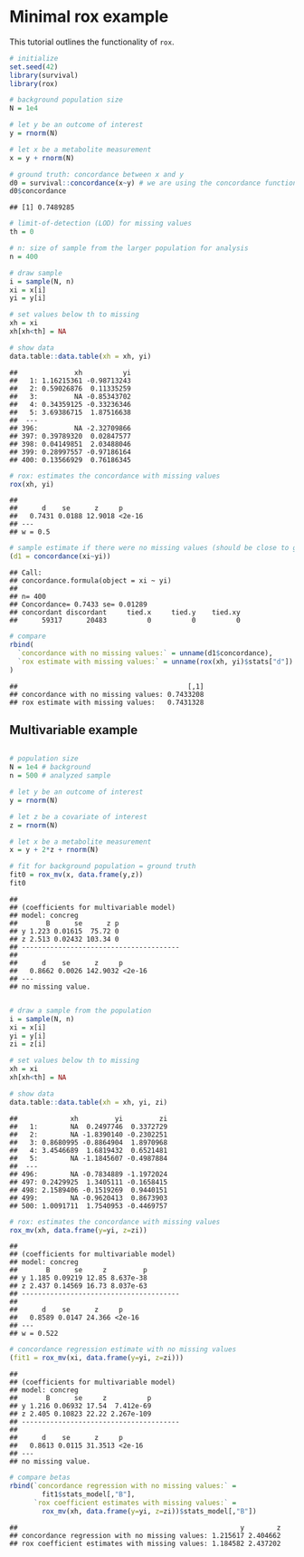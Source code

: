 # Minimal rox example

This tutorial outlines the functionality of `rox`.

``` r
# initialize
set.seed(42)
library(survival)
library(rox)

# background population size
N = 1e4

# let y be an outcome of interest
y = rnorm(N)

# let x be a metabolite measurement
x = y + rnorm(N)

# ground truth: concordance between x and y
d0 = survival::concordance(x~y) # we are using the concordance function from the survival package
d0$concordance
```

    ## [1] 0.7489285

``` r
# limit-of-detection (LOD) for missing values
th = 0

# n: size of sample from the larger population for analysis
n = 400

# draw sample
i = sample(N, n)
xi = x[i]
yi = y[i]

# set values below th to missing
xh = xi
xh[xh<th] = NA

# show data
data.table::data.table(xh = xh, yi)
```

    ##              xh          yi
    ##   1: 1.16215361 -0.98713243
    ##   2: 0.59026876  0.11335259
    ##   3:         NA -0.85343702
    ##   4: 0.34359125 -0.33236346
    ##   5: 3.69386715  1.87516638
    ##  ---                       
    ## 396:         NA -2.32709866
    ## 397: 0.39789320  0.02847577
    ## 398: 0.04149851  2.03488046
    ## 399: 0.28997557 -0.97186164
    ## 400: 0.13566929  0.76186345

``` r
# rox: estimates the concordance with missing values
rox(xh, yi)
```

    ## 
    ##      d    se      z     p
    ##   0.7431 0.0188 12.9018 <2e-16
    ## ---
    ## w = 0.5

``` r
# sample estimate if there were no missing values (should be close to ground truth d0)
(d1 = concordance(xi~yi))
```

    ## Call:
    ## concordance.formula(object = xi ~ yi)
    ## 
    ## n= 400 
    ## Concordance= 0.7433 se= 0.01289
    ## concordant discordant     tied.x     tied.y    tied.xy 
    ##      59317      20483          0          0          0

``` r
# compare
rbind(
  `concordance with no missing values:` = unname(d1$concordance),
  `rox estimate with missing values:` = unname(rox(xh, yi)$stats["d"])
)
```

    ##                                          [,1]
    ## concordance with no missing values: 0.7433208
    ## rox estimate with missing values:   0.7431328



## Multivariable example

``` r

# population size
N = 1e4 # background
n = 500 # analyzed sample

# let y be an outcome of interest
y = rnorm(N)

# let z be a covariate of interest
z = rnorm(N)

# let x be a metabolite measurement
x = y + 2*z + rnorm(N)

# fit for background population = ground truth
fit0 = rox_mv(x, data.frame(y,z))
fit0
```

    ## 
    ## (coefficients for multivariable model) 
    ## model: concreg 
    ##       B      se      z p
    ## y 1.223 0.01615  75.72 0
    ## z 2.513 0.02432 103.34 0
    ## ---------------------------------------
    ## 
    ##      d    se      z     p
    ##   0.8662 0.0026 142.9032 <2e-16
    ## ---
    ## no missing value.

``` r

# draw a sample from the population
i = sample(N, n)
xi = x[i]
yi = y[i]
zi = z[i]

# set values below th to missing
xh = xi
xh[xh<th] = NA

# show data
data.table::data.table(xh = xh, yi, zi)
```

    ##             xh         yi         zi
    ##   1:        NA  0.2497746  0.3372729
    ##   2:        NA -1.8390140 -0.2302251
    ##   3: 0.8680995 -0.8864904  1.8970968
    ##   4: 3.4546689  1.6819432  0.6521481
    ##   5:        NA -1.1845607 -0.4987884
    ##  ---                                
    ## 496:        NA -0.7834889 -1.1972024
    ## 497: 0.2429925  1.3405111 -0.1658415
    ## 498: 2.1589406 -0.1519269  0.9440151
    ## 499:        NA -0.9620413  0.8673903
    ## 500: 1.0091711  1.7540953 -0.4469757

``` r
# rox: estimates the concordance with missing values
rox_mv(xh, data.frame(y=yi, z=zi))
```

    ## 
    ## (coefficients for multivariable model) 
    ## model: concreg 
    ##       B      se     z         p
    ## y 1.185 0.09219 12.85 8.637e-38
    ## z 2.437 0.14569 16.73 8.037e-63
    ## ---------------------------------------
    ## 
    ##      d    se      z     p
    ##   0.8589 0.0147 24.366 <2e-16
    ## ---
    ## w = 0.522

``` r
# concordance regression estimate with no missing values
(fit1 = rox_mv(xi, data.frame(y=yi, z=zi)))
```

    ## 
    ## (coefficients for multivariable model) 
    ## model: concreg 
    ##       B      se     z          p
    ## y 1.216 0.06932 17.54  7.412e-69
    ## z 2.405 0.10823 22.22 2.267e-109
    ## ---------------------------------------
    ## 
    ##      d    se      z     p
    ##   0.8613 0.0115 31.3513 <2e-16
    ## ---
    ## no missing value.

``` r
# compare betas
rbind(`concordance regression with no missing values:` =
        fit1$stats_model[,"B"],
      `rox coefficient estimates with missing values:` =
        rox_mv(xh, data.frame(y=yi, z=zi))$stats_model[,"B"])
```

    ##                                                       y        z
    ## concordance regression with no missing values: 1.215617 2.404662
    ## rox coefficient estimates with missing values: 1.184582 2.437202
